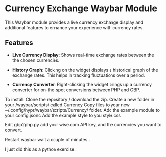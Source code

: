 
# Currency Exchange Waybar Module

This Waybar module provides a live currency exchange display and additional features to enhance your experience with currency rates.

## Features

- **Live Currency Display**: Shows real-time exchange rates between the the chosen currencies.

- **History Graph**: Clicking on the widget displays a historical graph of the exchange rates. This helps in tracking fluctuations over a period.

- **Currency Converter**: Right-clicking the widget brings up a currency converter for on-the-spot conversions between PHP and GBP.

To install:
Clone the repository / download the zip. 
Create a new folder in your /waybar/scripts/ called Currency 
Copy files to your new ~/.config/hypr/waybar/scripts/Currency/ folder.
Add the example module to your  config.jsonc
Add the example style to you style.css

Edit gbp2php.py add your wise.com API key, and the currencies you want to convert. 

Restart waybar wait a couple of minutes..

I just did this as a python exercise. 
